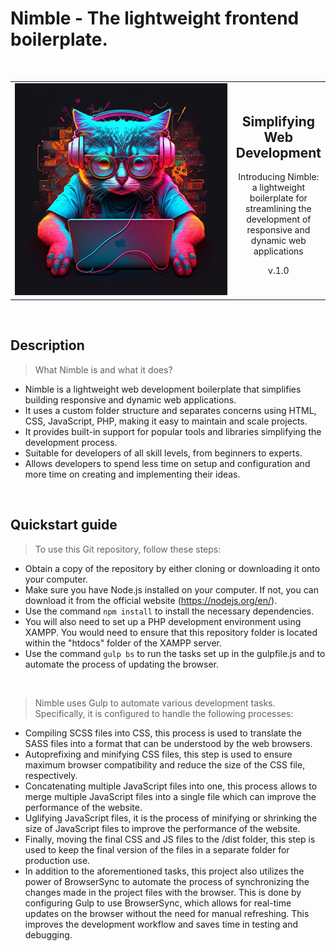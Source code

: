 
# Nimble - The lightweight frontend boilerplate.

<br/>

<table>
<tr>
<td width="350px">
<img src="https://github.com/mariuspetrov/nimble/blob/main/app/images/nimble_350px.jpg" alt="nimble-engineer" width="350px"/>
</td>
  
<td>
<h2 align="center">Simplifying Web Development</h2> 
<p align="center">Introducing Nimble: a lightweight boilerplate for streamlining the development of responsive and dynamic web applications</p> 
<p align="center">v.1.0</p>
</td>
</tr>
</table>



<br/>

## Description
> What Nimble is and what it does?
* Nimble is a lightweight web development boilerplate that simplifies building responsive and dynamic web applications.
* It uses a custom folder structure and separates concerns using HTML, CSS, JavaScript, PHP, making it easy to maintain and scale projects.
* It provides built-in support for popular tools and libraries simplifying the development process.
* Suitable for developers of all skill levels, from beginners to experts.
* Allows developers to spend less time on setup and configuration and more time on creating and implementing their ideas.

<br/>

## Quickstart guide

> To use this Git repository, follow these steps:
* Obtain a copy of the repository by either cloning or downloading it onto your computer.
* Make sure you have Node.js installed on your computer. If not, you can download it from the official website (https://nodejs.org/en/).
* Use the command `npm install` to install the necessary dependencies.
* You will also need to set up a PHP development environment using XAMPP. You would need to ensure that this repository folder is located within the "htdocs" folder of the XAMPP server.
* Use the command `gulp bs` to run the tasks set up in the gulpfile.js and to automate the process of updating the browser.

<br/>

> Nimble uses Gulp to automate various development tasks. Specifically, it is configured to handle the following processes:

* Compiling SCSS files into CSS, this process is used to translate the SASS files into a format that can be understood by the web browsers.
* Autoprefixing and minifying CSS files, this step is used to ensure maximum browser compatibility and reduce the size of the CSS file, respectively.
* Concatenating multiple JavaScript files into one, this process allows to merge multiple JavaScript files into a single file which can improve the performance of the website.
* Uglifying JavaScript files, it is the process of minifying or shrinking the size of JavaScript files to improve the performance of the website.
* Finally, moving the final CSS and JS files to the /dist folder, this step is used to keep the final version of the files in a separate folder for production use.
* In addition to the aforementioned tasks, this project also utilizes the power of BrowserSync to automate the process of synchronizing the changes made in the project files with the browser. This is done by configuring Gulp to use BrowserSync, which allows for real-time updates on the browser without the need for manual refreshing. This improves the development workflow and saves time in testing and debugging.
